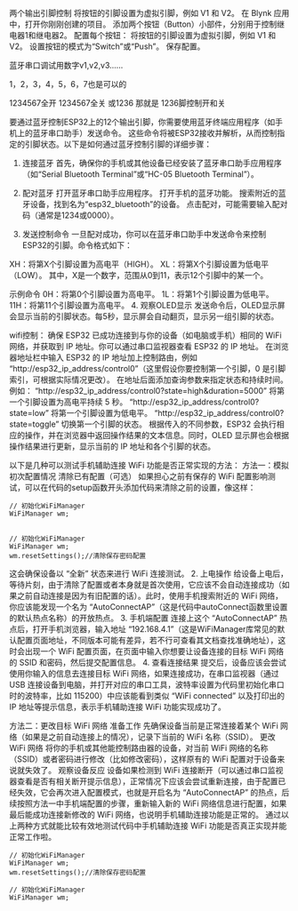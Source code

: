 两个输出引脚控制
将按钮的引脚设置为虚拟引脚，例如 V1 和 V2。
在 Blynk 应用中，打开你刚刚创建的项目。
添加两个按钮（Button）小部件，分别用于控制继电器1和继电器2。
配置每个按钮：
将按钮的引脚设置为虚拟引脚，例如 V1 和 V2。
设置按钮的模式为“Switch”或“Push”。
保存配置。

蓝牙串口调试用数字v1,v2,v3……

1，2，3，4，5，6，7也是可以的

1234567全开
1234567全关
或1236
那就是
1236脚控制开和关


要通过蓝牙控制ESP32上的12个输出引脚，你需要使用蓝牙终端应用程序（如手机上的蓝牙串口助手）发送命令。
这些命令将被ESP32接收并解析，从而控制指定的引脚状态。以下是如何通过蓝牙控制引脚的详细步骤：

1. 连接蓝牙
首先，确保你的手机或其他设备已经安装了蓝牙串口助手应用程序（如“Serial Bluetooth Terminal”或“HC-05 Bluetooth Terminal”）。

2. 配对蓝牙
打开蓝牙串口助手应用程序。
打开手机的蓝牙功能。
搜索附近的蓝牙设备，找到名为“esp32_bluetooth”的设备。
点击配对，可能需要输入配对码（通常是1234或0000）。
3. 发送控制命令
一旦配对成功，你可以在蓝牙串口助手中发送命令来控制ESP32的引脚。命令格式如下：

XH：将第X个引脚设置为高电平（HIGH）。
XL：将第X个引脚设置为低电平（LOW）。
其中，X是一个数字，范围从0到11，表示12个引脚中的某一个。

示例命令
0H：将第0个引脚设置为高电平。
1L：将第1个引脚设置为低电平。
11H：将第11个引脚设置为高电平。
4. 观察OLED显示
发送命令后，OLED显示屏会显示当前的引脚状态。每5秒，显示屏会自动翻页，显示另一组引脚的状态。



wifi控制：
确保 ESP32 已成功连接到与你的设备（如电脑或手机）相同的 WiFi 网络，并获取到 IP 地址。你可以通过串口监视器查看 ESP32 的 IP 地址。
在浏览器地址栏中输入 ESP32 的 IP 地址加上控制路由，例如 “http://esp32_ip_address/control0”（这里假设你要控制第一个引脚，0 是引脚索引，可根据实际情况更改）。
在地址后面添加查询参数来指定状态和持续时间。例如：
“http://esp32_ip_address/control0?state=high&duration=5000” 将第一个引脚设置为高电平持续 5 秒。
“http://esp32_ip_address/control0?state=low” 将第一个引脚设置为低电平。
“http://esp32_ip_address/control0?state=toggle” 切换第一个引脚的状态。
根据传入的不同参数，ESP32 会执行相应的操作，并在浏览器中返回操作结果的文本信息。同时，OLED 显示屏也会根据操作结果进行更新，显示当前的 IP 地址和各个引脚的状态。


以下是几种可以测试手机辅助连接 WiFi 功能是否正常实现的方法：
方法一：模拟初次配置情况
清除已有配置（可选）
如果担心之前有保存的 WiFi 配置影响测试，可以在代码的setup函数开头添加代码来清除之前的设置，像这样：

    // 初始化WiFiManager
    WiFiManager wm;


    // 初始化WiFiManager
    WiFiManager wm;
    wm.resetSettings();//清除保存密码配置

这会确保设备以 “全新” 状态来进行 WiFi 连接测试。
2. 上电操作
给设备上电后，等待片刻，由于清除了配置或者本身就是首次使用，它应该不会自动连接成功（如果之前自动连接是因为有旧配置的话）。此时，使用手机搜索附近的 WiFi 网络，你应该能发现一个名为 “AutoConnectAP”（这是代码中autoConnect函数里设置的默认热点名称）的开放热点。
3. 手机端配置
连接上这个 “AutoConnectAP” 热点后，打开手机浏览器，输入地址 “192.168.4.1”（这是WiFiManager库常见的默认配置页面地址，不同版本可能有差异，若不行可查看其文档查找准确地址），这时会出现一个 WiFi 配置页面，在页面中输入你想要让设备连接的目标 WiFi 网络的 SSID 和密码，然后提交配置信息。
4. 查看连接结果
提交后，设备应该会尝试使用你输入的信息去连接目标 WiFi 网络，如果连接成功，在串口监视器（通过 USB 连接设备到电脑，并打开对应的串口工具，波特率设置为代码里初始化串口时的波特率，比如 115200）中应该能看到类似 “WiFi connected” 以及打印出的 IP 地址等提示信息，表示手机辅助连接 WiFi 功能实现成功了。

方法二：更改目标 WiFi 网络
准备工作
先确保设备当前是正常连接着某个 WiFi 网络（如果是之前自动连接上的情况），记录下当前的 WiFi 名称（SSID）。
更改 WiFi 网络
将你的手机或其他能控制路由器的设备，对当前 WiFi 网络的名称（SSID）或者密码进行修改（比如修改密码），这样原有的 WiFi 配置对于设备来说就失效了。
观察设备反应
设备如果检测到 WiFi 连接断开（可以通过串口监视器查看是否有相关断开提示信息），正常情况下应该会尝试重新连接，由于配置已经失效，它会再次进入配置模式，也就是开启名为 “AutoConnectAP” 的热点，后续按照方法一中手机端配置的步骤，重新输入新的 WiFi 网络信息进行配置，如果最后能成功连接新修改的 WiFi 网络，也说明手机辅助连接功能是正常的。
通过以上两种方式就能比较有效地测试代码中手机辅助连接 WiFi 功能是否真正实现并能正常工作啦。

    // 初始化WiFiManager
    WiFiManager wm;
    wm.resetSettings();//清除保存密码配置

    // 初始化WiFiManager
    WiFiManager wm;
    
